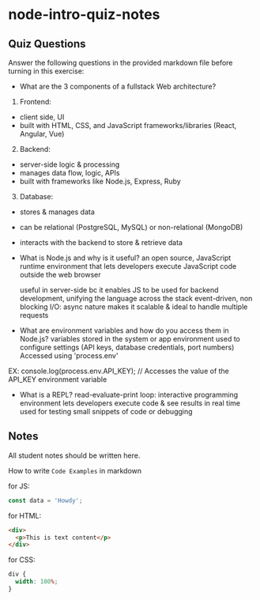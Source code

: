 # node-intro-quiz-notes

## Quiz Questions

Answer the following questions in the provided markdown file before turning in this exercise:

- What are the 3 components of a fullstack Web architecture?

1. Frontend:

- client side, UI
- built with HTML, CSS, and JavaScript frameworks/libraries (React, Angular, Vue)

2. Backend:

- server-side logic & processing
- manages data flow, logic, APIs
- built with frameworks like Node.js, Express, Ruby

3. Database:

- stores & manages data
- can be relational (PostgreSQL, MySQL) or non-relational (MongoDB)
- interacts with the backend to store & retrieve data

- What is Node.js and why is it useful?
  an open source, JavaScript runtime environment that lets developers execute JavaScript code outside the web browser

  useful in server-side bc it enables JS to be used for backend development, unifying the language across the stack
  event-driven, non blocking I/O: async nature makes it scalable & ideal to handle multiple requests

- What are environment variables and how do you access them in Node.js?
  variables stored in the system or app environment used to configure settings (API keys, database credentials, port numbers)
  Accessed using 'process.env'

EX:
console.log(process.env.API_KEY); // Accesses the value of the API_KEY environment variable

- What is a REPL?
  read-evaluate-print loop: interactive programming environment lets developers execute code & see results in real time
  used for testing small snippets of code or debugging

## Notes

All student notes should be written here.

How to write `Code Examples` in markdown

for JS:

```javascript
const data = 'Howdy';
```

for HTML:

```html
<div>
  <p>This is text content</p>
</div>
```

for CSS:

```css
div {
  width: 100%;
}
```
